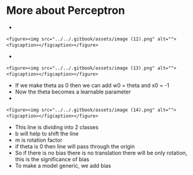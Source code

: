 # More about Perceptron

*

    <figure><img src="../../.gitbook/assets/image (12).png" alt=""><figcaption></figcaption></figure>
*

    <figure><img src="../../.gitbook/assets/image (13).png" alt=""><figcaption></figcaption></figure>
* If we make theta as 0 then we can add w0 = theta and x0 = -1
* Now the theta becomes a learnable parameter
*

    <figure><img src="../../.gitbook/assets/image (14).png" alt=""><figcaption></figcaption></figure>
* This line is dividing into 2 classes
* b will help to shift the line
* m is rotation factor
* if theta is 0 then line will pass through the origin
* So if there is no bias there is no translation there will be only rotation, this is the significance of bias
* To make a model generic, we add bias
